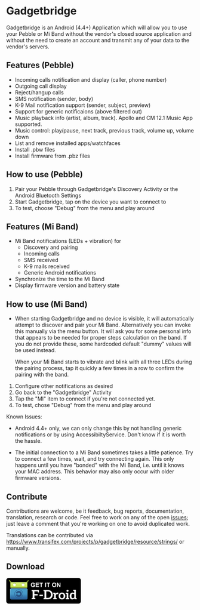 Gadgetbridge
============

Gadgetbridge is an Android (4.4+) Application which will allow you to use your
Pebble or Mi Band without the vendor's closed source application and without the
need to create an account and transmit any of your data to the vendor's servers.

## Features (Pebble)

* Incoming calls notification and display (caller, phone number)
* Outgoing call display
* Reject/hangup calls
* SMS notification (sender, body)
* K-9 Mail notification support (sender, subject, preview)
* Support for generic notificaions (above filtered out)
* Music playback info (artist, album, track). Apollo and CM 12.1 Music App supported.
* Music control: play/pause, next track, previous track, volume up, volume down
* List and remove installed apps/watchfaces
* Install .pbw files
* Install firmware from .pbz files

## How to use (Pebble)

1. Pair your Pebble through Gadgetbridge's Discovery Activity or the Android Bluetooth Settings
2. Start Gadgetbridge, tap on the device you want to connect to
3. To test, choose "Debug" from the menu and play around

## Features (Mi Band)

* Mi Band notifications (LEDs + vibration) for 
    * Discovery and pairing
    * Incoming calls
    * SMS received
    * K-9 mails received
    * Generic Android notifications
* Synchronize the time to the Mi Band
* Display firmware version and battery state

## How to use (Mi Band)

* When starting Gadgetbridge and no device is visible, it will automatically
  attempt to discover and pair your Mi Band. Alternatively you can invoke this
  manually via the menu button. It will ask you for some personal info that appears
  to be needed for proper steps calculation on the band. If you do not provide these,
  some hardcoded default "dummy" values will be used instead. 

  When your Mi Band starts to vibrate and blink with all three LEDs during the pairing process,
  tap it quickly a few times in a row to confirm the pairing with the band.

1. Configure other notifications as desired
2. Go back to the "Gadgetbridge" Activity
3. Tap the "MI" item to connect if you're not connected yet.
4. To test, chose "Debug" from the menu and play around

Known Issues:

* Android 4.4+ only, we can only change this by not handling generic
  notifications or by using AccessibiltyService. Don't know if it is worth the
  hassle.

* The initial connection to a Mi Band sometimes takes a little patience. Try to connect a few times, wait, 
  and try connecting again. This only happens until you have "bonded" with the Mi Band, i.e. until it 
  knows your MAC address. This behavior may also only occur with older firmware versions.

## Contribute

Contributions are welcome, be it feedback, bug reports, documentation, translation, research or code. Feel free to work
on any of the open [issues](https://github.com/Freeyourgadget/Gadgetbridge/issues?q=is%3Aopen+is%3Aissue);
just leave a comment that you're working on one to avoid duplicated work.

Translations can be contributed via https://www.transifex.com/projects/p/gadgetbridge/resource/strings/ or
manually.

## Download

[![Gadgetbridge on F-Droid](/Get_it_on_F-Droid.svg.png?raw=true "Download from F-Droid")](https://f-droid.org/repository/browse/?fdid=nodomain.freeyourgadget.gadgetbridge)

